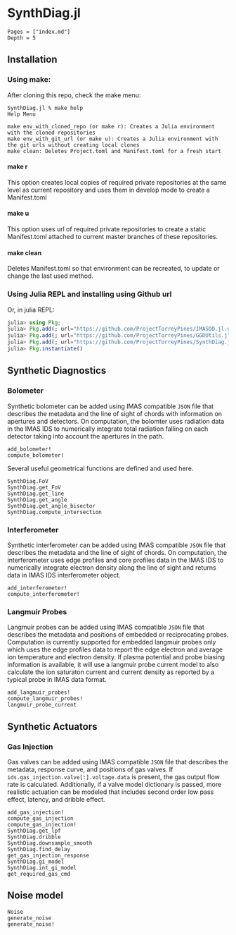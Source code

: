 
# SynthDiag.jl 

```@contents
Pages = ["index.md"]
Depth = 5
```

## Installation

### Using make:
After cloning this repo, check the make menu:
```
SynthDiag.jl % make help
Help Menu

make env_with_cloned_repo (or make r): Creates a Julia environment with the cloned repositories
make env_with_git_url (or make u): Creates a Julia environment with the git urls without creating local clones
make clean: Deletes Project.toml and Manifest.toml for a fresh start
```

#### make r
This option creates local copies of required private repositories at the same level as current repository and uses them in develop mode to create a Manifest.toml

#### make u
This option uses url of required private repositories to create a static Manifest.toml attached to current master branches of these repositories.

#### make clean
Deletes Manifest.toml so that environment can be recreated, to update or change the last used method.

### Using Julia REPL and installing using Github url

Or, in julia REPL:
```julia
julia> using Pkg;
julia> Pkg.add(; url="https://github.com/ProjectTorreyPines/IMASDD.jl.git");
julia> Pkg.add(; url="https://github.com/ProjectTorreyPines/GGDUtils.jl.git");
julia> Pkg.add(; url="https://github.com/ProjectTorreyPines/SynthDiag.jl.git");
julia> Pkg.instantiate()
```

## Synthetic Diagnostics

### Bolometer

Synthetic bolometer can be added using IMAS compatible `JSON` file that describes the metadata and the line of sight of chords with information on apertures and detectors. On computation, the bolomter uses radiation data in the IMAS IDS to numerically integrate total radiation falling on each detector taking into account the apertures in the path.

```@docs
add_bolometer!
compute_bolometer!
```

Several useful geometrical functions are defined and used here.
```@docs
SynthDiag.FoV
SynthDiag.get_FoV
SynthDiag.get_line
SynthDiag.get_angle
SynthDiag.get_angle_bisector
SynthDiag.compute_intersection
```

### Interferometer

Synthetic interferometer can be added using IMAS compatible `JSON` file that describes the metadata and the line of sight of chords. On computation, the interferometer uses edge profiles and core profiles data in the IMAS IDS to numerically integrate electron density along the line of sight and returns data in IMAS IDS interferometer object.

```@docs
add_interferometer!
compute_interferometer!
```

### Langmuir Probes

Langmuir probes can be added using IMAS compatible `JSON` file that describes the metadata and positions of embedded or reciprocating probes. Computation is currently supported for embedded langmuir probes only which uses the edge profiles data to report the edge electron and average ion temperature and electron density. If plasma potential and probe biasing information is available, it will use a langmuir probe current model to also calculate the ion saturaton current and current density as reported by a typical probe in IMAS data format.

```@docs
add_langmuir_probes!
compute_langmuir_probes!
langmuir_probe_current
```

## Synthetic Actuators

### Gas Injection

Gas valves can be added using IMAS compatible `JSON` file that describes the metadata, response curve, and positions of gas valves. If `ids.gas_injection.valve[:].voltage.data` is present, the gas output flow rate is calculated. Additionally, if a valve model dictionary is passed, more realistic actuation can be modeled that includes second order low pass effect, latency, and dribble effect.

```@docs
add_gas_injection!
compute_gas_injection
compute_gas_injection!
SynthDiag.get_lpf
SynthDiag.dribble
SynthDiag.downsample_smooth
SynthDiag.find_delay
get_gas_injection_response
SynthDiag.gi_model
SynthDiag.int_gi_model
get_required_gas_cmd
```

## Noise model

```@docs
Noise
generate_noise
generate_noise!
```
